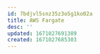 ```yaml
---
id: 7bdjvl5snz35z3o5g1ko02a
title: AWS Fargate
desc: ''
updated: 1671027691389
created: 1671027685303
---
```

